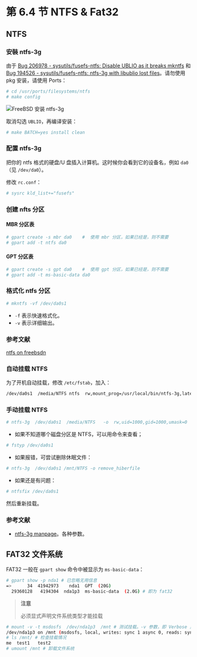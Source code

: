# 第 6.4 节 NTFS & Fat32

## NTFS

### 安裝 ntfs-3g

由于 [Bug 206978 - sysutils/fusefs-ntfs: Disable UBLIO as it breaks mkntfs](https://bugs.freebsd.org/bugzilla/show_bug.cgi?id=206978) 和 [Bug 194526 - sysutils/fusefs-ntfs: ntfs-3g with libublio lost files](https://bugs.freebsd.org/bugzilla/show_bug.cgi?id=194526)。请勿使用 pkg 安装，请使用 Ports：

```sh
# cd /usr/ports/filesystems/ntfs
# make config
```

![FreeBSD 安装 ntfs-3g](../.gitbook/assets/ntfs1.png)


取消勾选 `UBLIO`，再编译安装：


```sh
# make BATCH=yes install clean
```
### 配置 ntfs-3g

把你的 ntfs 格式的硬盘/U 盘插入计算机。这时候你会看到它的设备名，例如 `da0`（见 `/dev/da0`）。

修改 `rc.conf`：

```sh
# sysrc kld_list+="fusefs"
```

### 创建 nfts 分区

#### MBR 分区表

```sh
# gpart create -s mbr da0    #  使用 mbr 分区，如果已经是，则不需要
# gpart add -t ntfs da0
```

#### GPT 分区表

```sh
# gpart create -s gpt da0    #  使用 gpt 分区，如果已经是，则不需要
# gpart add -t ms-basic-data da0
```

### 格式化 ntfs 分区


```sh
# mkntfs -vf /dev/da0s1
```

- `-f` 表示快速格式化。
- `-v` 表示详细输出。


### 参考文献

[ntfs on freebsdn](https://www.gridbugs.org/ntfs-on-freebsd/)



### 自动挂载 NTFS

为了开机自动挂载，修改 `/etc/fstab`，加入：

```sh
/dev/da0s1  /media/NTFS ntfs  rw,mount_prog=/usr/local/bin/ntfs-3g,late  0  0
```

### 手动挂载 NTFS

```sh
# ntfs-3g  /dev/da0s1  /media/NTFS   -o  rw,uid=1000,gid=1000,umask=0
```

- 如果不知道哪个磁盘分区是 NTFS，可以用命令来查看；

```sh
# fstyp /dev/da0s1
```


- 如果报错，可尝试删除休眠文件：

```sh
# ntfs-3g  /dev/da0s1 /mnt/NTFS -o remove_hiberfile
```

- 如果还是有问题：

```sh
# ntfsfix /dev/da0s1
```

然后重新挂载。

### 参考文献

- [ntfs-3g manpage](https://www.freebsd.org/cgi/man.cgi?query=ntfs-3g&format=html)。各种参数。

## FAT32 文件系统

FAT32 一般在 `gpart show` 命令中被显示为 `ms-basic-data`：

```sh
# gpart show -p nda1 # 已忽略无用信息
=>      34  41942973    nda1  GPT  (20G)
  29360128   4194304  nda1p3  ms-basic-data  (2.0G) # 即为 fat32
```

>**注意**
>
>必须显式声明文件系统类型才能挂载

```sh
# mount -v -t msdosfs  /dev/nda1p3  /mnt # 测试挂载。-v 参数，即 Verbose 显示详细信息；- t 参数即 type（类型），指定文件系统。
/dev/nda1p3 on /mnt (msdosfs, local, writes: sync 1 async 0, reads: sync 512 async 0, fsid 7d00000032000000, vnodes: count 1 )
# ls /mnt/ # 检查挂载情况
me	test1	test2
# umount /mnt # 卸载文件系统
```

